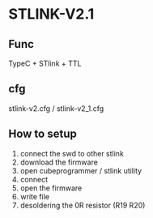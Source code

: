 # STLINK-V2.1

## Func
TypeC + STlink + TTL

## cfg
stlink-v2.cfg / stlink-v2_1.cfg

## How to setup
1. connect the swd to other stlink
2. download the firmware
3. open cubeprogrammer / stlink utility
4. connect
5. open the firmware
6. write file
7. desoldering the 0R resistor (R19 R20)
